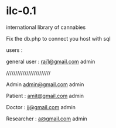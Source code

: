 # ilc-0.1
international library of cannabies 


Fix the db.php to connect you host with sql

users :

general user :
raj1@gmail.com
admin




////////////////////////

Admin
admin@gmail.com
admin

Patient : 
amit@gmail.com
admin
 
Doctor :
jj@gmail.com
admin

Researcher :
a@gmail.com
admin

